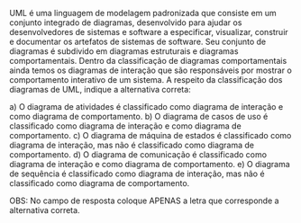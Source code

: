 UML é uma linguagem de modelagem padronizada que consiste em um conjunto integrado de diagramas, desenvolvido para ajudar os desenvolvedores de sistemas e software a especificar, visualizar, construir e documentar os artefatos de sistemas de software. Seu conjunto de diagramas é subdivido em diagramas estruturais e diagramas comportamentais. Dentro da classificação de diagramas comportamentais ainda temos os diagramas de interação que são responsáveis por mostrar o comportamento interativo de um sistema. A respeito da classificação dos diagramas de UML, indique a alternativa correta:

a) O diagrama de atividades é classificado como diagrama de interação e como diagrama de comportamento.
b) O diagrama de casos de uso é classificado como diagrama de interação e como diagrama de comportamento.
c) O diagrama de máquina de estados é classificado como diagrama de interação, mas não é classificado como diagrama de comportamento.
d) O diagrama de comunicação é classificado como diagrama de interação e como diagrama de comportamento.
e) O diagrama de sequência é classificado como diagrama de interação, mas não é classificado como diagrama de comportamento.

​OBS: No campo de resposta coloque APENAS a letra que corresponde a alternativa correta.
